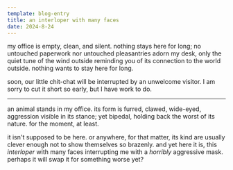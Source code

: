 ```yaml
---
template: blog-entry
title: an interloper with many faces
date: 2024-8-24
---
```


my office is empty, clean, and silent. nothing stays here for long; no untouched paperwork nor untouched pleasantries adorn my desk, only the quiet tune of the wind outside reminding you of its connection to the world outside. nothing wants to stay here for long.

soon, our little chit-chat will be interrupted by an unwelcome visitor. I am sorry to cut it short so early, but I have work to do.

---

an animal stands in my office. its form is furred, clawed, wide-eyed, aggression visible in its stance; yet bipedal, holding back the worst of its nature. for the moment, at least.

it isn't supposed to be here. or anywhere, for that matter, its kind are usually clever enough not to show themselves so brazenly. and yet here it is, this *interloper* with many faces interrupting me with a *horribly* aggressive mask. perhaps it will swap it for something worse yet?